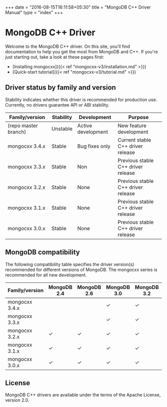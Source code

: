 +++
date = "2016-08-15T16:11:58+05:30"
title = "MongoDB C++ Driver Manual"
type = "index"
+++

# MongoDB C++ Driver

Welcome to the MongoDB C++ driver.  On this site, you'll find documentation
to help you get the most from MongoDB and C++.  If you're just starting
out, take a look at these pages first:

* [Installing mongocxx]({{< ref "mongocxx-v3/installation.md" >}})
* [Quick-start tutorial]({{< ref "mongocxx-v3/tutorial.md" >}})

## Driver status by family and version

Stability indicates whether this driver is recommended for production use.
Currently, no drivers guarantee API or ABI stability.

| Family/version       | Stability   | Development         | Purpose                              |
| -------------------- | ----------- | ------------------- | ------------------------------------ |
| (repo master branch) | Unstable    | Active development  | New feature development              |
| mongocxx 3.4.x       | Stable      | Bug fixes only      | Current stable C++ driver release    |
| mongocxx 3.3.x       | Stable      | Non                 | Previous stable C++ driver release   |
| mongocxx 3.2.x       | Stable      | None                | Previous stable C++ driver release   |
| mongocxx 3.1.x       | Stable      | None                | Previous stable C++ driver release   |
| mongocxx 3.0.x       | Stable      | None                | Previous stable C++ driver release   |

## MongoDB compatibility

The following compatibility table specifies the driver version(s)
recommended for different versions of MongoDB.  The mongocxx series
is recommended for all new development.

| Family/version | MongoDB 2.4 | MongoDB 2.6 | MongoDB 3.0 | MongoDB 3.2 | MongoDB 3.4 | MongoDB 3.6 | MongoDB 4.0 |
| -------------- | ----------- | ----------- | ----------- | ----------- | ----------- | ----------- | ----------- |
| mongocxx 3.4.x |             |             | ✓           | ✓           | ✓           | ✓           | ✓           |
| mongocxx 3.3.x |             |             | ✓           | ✓           | ✓           | ✓           |             |
| mongocxx 3.2.x | ✓           | ✓           | ✓           | ✓           | ✓           |             |             |
| mongocxx 3.1.x | ✓           | ✓           | ✓           | ✓           | ✓           |             |             |
| mongocxx 3.0.x | ✓           | ✓           | ✓           | ✓           |             |             |             |

## License

MongoDB C++ drivers are available under the terms of the Apache License, version 2.0.
